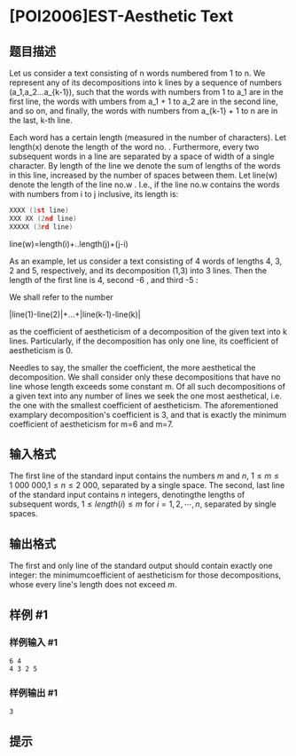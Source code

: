 # [POI2006]EST-Aesthetic Text

## 题目描述

Let us consider a text consisting of n words numbered from 1 to n. We represent any of its decompositions into k lines by a sequence of numbers (a\_1,a\_2...a\_{k-1}), such that the words with numbers from 1 to a\_1 are in the first line, the words with umbers from a\_1 + 1 to a\_2 are in the second line, and so on, and finally, the words with numbers from a\_{k-1} + 1 to n are in the last, k-th line.


Each word has a certain length (measured in the number of characters). Let length(x) denote the length of the word no. . Furthermore, every two subsequent words in a line are separated by a space of width of a single character. By length of the line we denote the sum of lengths of the words in this line, increased by the number of spaces between them. Let line(w) denote the length of the line no.w . I.e., if the line no.w contains the words with numbers from i to j inclusive, its length is:





```cpp
XXXX (1st line)
XXX XX (2nd line)
XXXXX (3rd line)
```

line(w)=length(i)+..length(j)+(j-i)

As an example, let us consider a text consisting of 4 words of lengths 4, 3, 2 and 5, respectively, and its decomposition (1,3) into 3 lines. Then the length of the first line is 4, second -6 , and third -5 :

We shall refer to the number


|line(1)-line(2)|+...+|line(k-1)-line(k)|

as the coefficient of aestheticism of a decomposition of the given text into k lines. Particularly, if the decomposition has only one line, its coefficient of aestheticism is 0.


Needles to say, the smaller the coefficient, the more aesthetical the decomposition. We shall consider only these decompositions that have no line whose length exceeds some constant m. Of all such decompositions of a given text into any number of lines we seek the one most aesthetical, i.e. the one with the smallest coefficient of aestheticism. The aforementioned examplary decomposition's coefficient is 3, and that is exactly the minimum coefficient of aestheticism for m=6 and m=7.


## 输入格式

The first line of the standard input contains the numbers $m$ and $n$, $1\le m\le 1\ 000\ 000$,$1\le n\le 2\ 000$, separated by a single space. The second, last line of the standard input contains $n$ integers, denotingthe lengths of subsequent words, $1\le length(i)\le m$ for $i=1,2,\cdots,n$, separated by single spaces.


## 输出格式

The first and only line of the standard output should contain exactly one integer: the minimumcoefficient of aestheticism for those decompositions, whose every line's length does not exceed $m$.


## 样例 #1

### 样例输入 #1
```
6 4
4 3 2 5
```

### 样例输出 #1

```
3
```

## 提示


